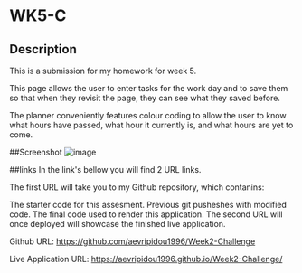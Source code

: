 # WK5-C

## Description
This is a submission for my homework for week 5.

This page allows the user to enter tasks for the work day and to save them so that when they revisit the page, they can see what they saved before.

The planner conveniently features colour coding to allow the user to know what hours have passed, what hour it currently is, and what hours are yet to come.


##Screenshot
![image](https://user-images.githubusercontent.com/114223852/225309955-e4e6eda3-ad53-4ccc-88d5-11bab36f8262.png)

##links
In the link's bellow you will find 2 URL links.

The first URL will take you to my Github repository, which contanins:

The starter code for this assesment.
Previous git pusheshes with modified code.
The final code used to render this application.
The second URL will once deployed will showcase the finished live application.

Github URL: https://github.com/aevripidou1996/Week2-Challenge

Live Application URL: https://aevripidou1996.github.io/Week2-Challenge/

